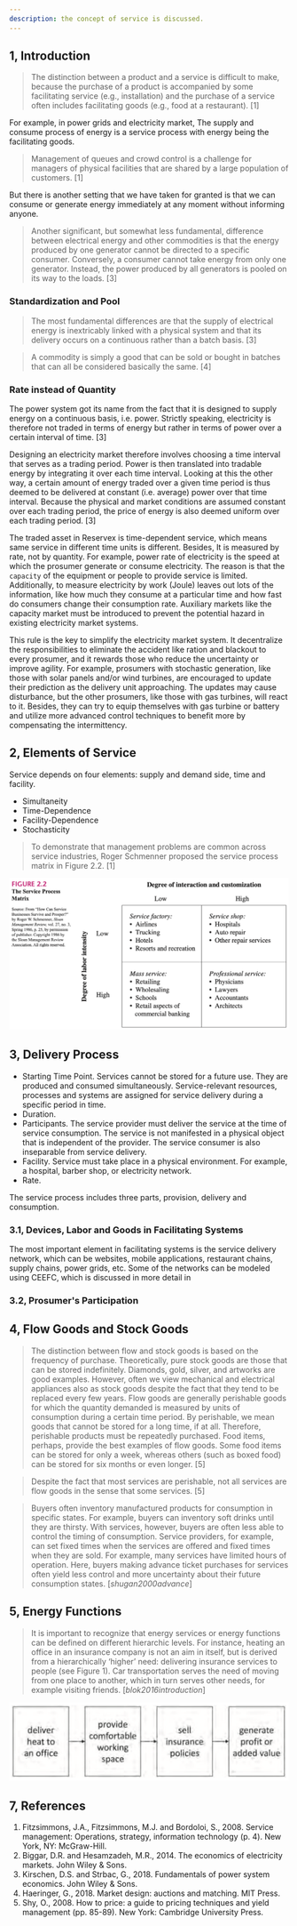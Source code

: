```yaml
---
description: the concept of service is discussed.
---
```


## 1, Introduction

> The distinction between a product and a service is difficult to make, because the purchase of a product is accompanied by some facilitating service (e.g., installation) and the purchase of a service often includes facilitating goods (e.g., food at a restaurant). [1]

For example, in power grids and electricity market, The supply and consume process of energy is a service process with energy being the facilitating goods.

> Management of queues and crowd control is a challenge for managers of physical facilities that are shared by a large population of customers. [1]

But there is another setting that we have taken for granted is that we can consume or generate energy immediately at any moment without informing anyone.

> Another significant, but somewhat less fundamental, difference between electrical energy and other commodities is that the energy produced by one generator cannot be directed to a specific consumer. Conversely, a consumer cannot take energy from only one generator. Instead, the power produced by all generators is pooled on its way to the loads. [3]


### Standardization and Pool

> The most fundamental differences are that the supply of electrical energy is inextricably linked with a physical system and that its delivery occurs on a continuous rather than a batch basis. [3]

> A commodity is simply a good that can be sold or bought in batches that can all be considered basically the same. [4]

### Rate instead of Quantity

The power system got its name from the fact that it is designed to supply energy on a continuous basis, i.e. power. Strictly speaking, electricity is therefore not traded in terms of energy but rather in terms of power over a certain interval of time. [3]

Designing an electricity market therefore involves choosing a time interval that serves as a trading period. Power is then translated into tradable energy by integrating it over each time interval. Looking at this the other way, a certain amount of energy traded over a given time period is thus deemed to be delivered at constant (i.e. average) power over that time interval. Because the physical and market conditions are assumed constant over each trading period, the price of energy is also deemed uniform over each trading period. [3]

The traded asset in Reservex is time-dependent service, which means same service in different time units is different. Besides, It is measured by rate, not by quantity. For example, power rate of electricity is the speed at which the prosumer generate or consume electricity. The reason is that the `capacity` of the equipment or people to provide service is limited. Additionally, to measure electricity by work (Joule) leaves out lots of the information, like how much they consume at a particular time and how fast do consumers change their consumption rate. Auxiliary markets like the capacity market must be introduced to prevent the potential hazard in existing electricity market systems.

This rule is the key to simplify the electricity market system. It decentralize the responsibilities to eliminate the accident like ration and blackout to every prosumer, and it rewards those who reduce the uncertainty or improve agility. For example, prosumers with stochastic generation, like those with solar panels and/or wind turbines, are encouraged to update their prediction as the delivery unit approaching. The updates may cause disturbance, but the other prosumers, like those with gas turbines, will react to it. Besides, they can try to equip themselves with gas turbine or battery and utilize more advanced control techniques to benefit more by compensating the intermittency.

## 2, Elements of Service

Service depends on four elements: supply and demand side, time and facility.

- Simultaneity
- Time-Dependence
- Facility-Dependence
- Stochasticity

> To demonstrate that management problems are common across service industries, Roger Schmenner proposed the service process matrix in Figure 2.2. [1]

![Service Process Matrix](../images/Rex_1.png)

## 3, Delivery Process

- Starting Time Point. Services cannot be stored for a future use. They are produced and consumed simultaneously. Service-relevant resources, processes and systems are assigned for service delivery during a specific period in time.
- Duration.
- Participants. The service provider must deliver the service at the time of service consumption. The service is not manifested in a physical object that is independent of the provider. The service consumer is also inseparable from service delivery.
- Facility. Service must take place in a physical environment. For example, a hospital, barber shop, or electricity network.
- Rate.

The service process includes three parts, provision, delivery and consumption.

### 3.1, Devices, Labor and Goods in Facilitating Systems

The most important element in facilitating systems is the service delivery network, which can be websites, mobile applications, restaurant chains, supply chains, power grids, etc. Some of the networks can be modeled using CEEFC, which is discussed in more detail in

### 3.2, Prosumer's Participation

## 4, Flow Goods and Stock Goods

> The distinction between flow and stock goods is based on the frequency of purchase. Theoretically, pure stock goods are those that can be stored indefinitely. Diamonds, gold, silver, and artworks are good examples. However, often we view mechanical and electrical appliances also as stock goods despite the fact that they tend to be replaced every few years. Flow goods are generally perishable goods for which the quantity demanded is measured by units of consumption during a certain time period. By perishable, we mean goods that cannot be stored for a long time, if at all. Therefore, perishable products must be repeatedly purchased. Food items, perhaps, provide the best examples of flow goods. Some food items can be stored for only a week, whereas others (such as boxed food) can be stored for six months or even longer. [5]

> Despite the fact that most services are perishable, not all services are flow goods in the sense that some services. [5]

> Buyers often inventory manufactured products for consumption in specific states. For example, buyers can inventory soft drinks until they are thirsty. With services, however, buyers are often less able to control the timing of consumption. Service providers, for example, can set fixed times when the services are offered and fixed times when they are sold. For example, many services have limited hours of operation. Here, buyers making advance ticket purchases for services often yield less control and more uncertainty about their future consumption states. [_shugan2000advance_]

## 5, Energy Functions

> It is important to recognize that energy services or energy functions can be defined on different hierarchic levels. For instance, heating an office in an insurance company is not an aim in itself, but is derived from a hierarchically ‘higher’ need: delivering insurance services to people (see Figure 1). Car transportation serves the need of moving from one place to another, which in turn serves other needs, for example visiting friends. [_blok2016introduction_]

![Figure 1, a hierarchy of energy functions](../images/RexNet-Energy_7.png)

## 7, References

1. Fitzsimmons, J.A., Fitzsimmons, M.J. and Bordoloi, S., 2008. Service management: Operations, strategy, information technology (p. 4). New York, NY: McGraw-Hill.
2. Biggar, D.R. and Hesamzadeh, M.R., 2014. The economics of electricity markets. John Wiley & Sons.
3. Kirschen, D.S. and Strbac, G., 2018. Fundamentals of power system economics. John Wiley & Sons.
4. Haeringer, G., 2018. Market design: auctions and matching. MIT Press.
5. Shy, O., 2008. How to price: a guide to pricing techniques and yield management (pp. 85-89). New York: Cambridge University Press.
